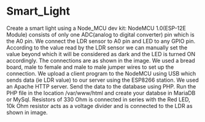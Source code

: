 # Smart_Light
Create a smart light using a Node_MCU dev kit: 
NodeMCU 1.0(ESP-12E Module) consists of only one ADC(analog to digital converter) pin which is the A0 pin. We connect the LDR sensor to A0 pin and LED to any GPIO pin. According to the value read by the LDR sensor we can manually set the value beyond which it will be considered as dark and the LED is turned ON accordingly. The connections are as shown in the image. We used a bread board, male to female and male to male jumper wires to set up the connection.
We upload a client program to the NodeMCU using USB which sends data (ie LDR value) to our server using the ESP8266 station. We used an Apache HTTP server. 
Send the data to the database using PHP.
Run the PHP file in  the location /var/www/html and create your databse in MariaDB or MySql. 
Resistors of 330 Ohm is connected in series with the Red LED, 10k Ohm resistor acts as a voltage divider and is connected to the LDR as shown in image. 
